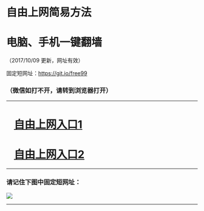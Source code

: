 ﻿# 自由上网简易方法

# 电脑、手机一键翻墙

（2017/10/09 更新，网址有效）

固定短网址：https://git.io/free99

### （微信如打不开，请转到浏览器打开）


***





# &nbsp;&nbsp; <a href="http://ft56304736.fwq-tz-1001.info/fwqtz01.html?t=100900119416 " target="_blank">自由上网入口1</a>
# &nbsp;&nbsp; <a href="http://ft2866814341.fwq-tz-1002.info/fwqtz02.html?t=100900127446 " target="_blank">自由上网入口2</a>
***

### 请记住下图中固定短网址：

<img src="https://s3-us-west-2.amazonaws.com/fwq-1001/yjfq-20170905okok.png" /> 


***


